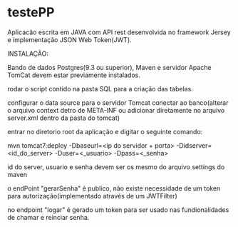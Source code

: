 # testePP

Aplicacão escrita em JAVA com API rest desenvolvida no framework Jersey e implementação JSON Web Token(JWT).

INSTALAÇÃO:

Bando de dados Postgres(9.3 ou superior), Maven e servidor Apache TomCat devem estar previamente instalados.

rodar o script contido na pasta SQL para a criação das tabelas.

configurar o data source para o servidor Tomcat conectar ao banco(alterar o arquivo context detro de META-INF ou adicionar diretamente no arquivo server.xml dentro da pasta do tomcat)

entrar no diretorio root da aplicação e digitar o seguinte comando:

mvn tomcat7:deploy -Dbaseurl=<ip do servidor + porta> -Didserver=<id_do_server> -Duser=<_usuario> -Dpass=<_senha>

id do server, usuario e senha devem ser os mesmo do arquivo settings do maven

o endPoint "gerarSenha" é publico, não existe necessidade de um token para autorização(implementado através de um JWTFilter)

no endpoint "logar" é gerado um token para ser usado nas fundionalidades de chamar e reinciar senha.
